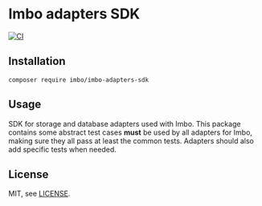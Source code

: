 # Imbo adapters SDK

[![CI](https://github.com/imbo/imbo-mongodb-adapters/workflows/CI/badge.svg)](https://github.com/imbo/imbo-mongodb-adapters/actions?query=workflow%3ACI)

## Installation

    composer require imbo/imbo-adapters-sdk

## Usage

SDK for storage and database adapters used with Imbo. This package contains some abstract test cases **must** be used by all adapters for Imbo, making sure they all pass at least the common tests. Adapters should also add specific tests when needed.

## License

MIT, see [LICENSE](LICENSE).